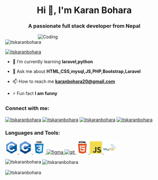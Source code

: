<h1 align="center">Hi 👋, I'm Karan Bohara</h1>
<h3 align="center">A passionate full stack developer from Nepal</h3>
<img align="right" alt="Coding" width="400" src="https://cdn.dribbble.com/users/1162077/screenshots/3848914/programmer.gif">

<p align="left"> <img src="https://komarev.com/ghpvc/?username=itskaranbohara&label=Profile%20views&color=0e75b6&style=flat" alt="itskaranbohara" /> </p>

<p align="left"> <a href="https://twitter.com/itskaranbohara" target="blank"><img src="https://img.shields.io/twitter/follow/itskaranbohara?logo=twitter&style=for-the-badge" alt="itskaranbohara" /></a> </p>

- 🌱 I’m currently learning **laravel,python**

- 💬 Ask me about **HTML,CSS,mysql,JS,PHP,Bootstrap,Laravel**

- 📫 How to reach me **karanbohara20@gmail.com**

- ⚡ Fun fact **I am funny**

<h3 align="left">Connect with me:</h3>
<p align="left">
<a href="https://twitter.com/itskaranbohara" target="blank"><img align="center" src="https://raw.githubusercontent.com/rahuldkjain/github-profile-readme-generator/master/src/images/icons/Social/twitter.svg" alt="itskaranbohara" height="30" width="40" /></a>
<a href="https://linkedin.com/in/itskaranbohara" target="blank"><img align="center" src="https://raw.githubusercontent.com/rahuldkjain/github-profile-readme-generator/master/src/images/icons/Social/linked-in-alt.svg" alt="itskaranbohara" height="30" width="40" /></a>
<a href="https://fb.com/itskaranbohara" target="blank"><img align="center" src="https://raw.githubusercontent.com/rahuldkjain/github-profile-readme-generator/master/src/images/icons/Social/facebook.svg" alt="itskaranbohara" height="30" width="40" /></a>
<a href="https://instagram.com/itskaranbohara" target="blank"><img align="center" src="https://raw.githubusercontent.com/rahuldkjain/github-profile-readme-generator/master/src/images/icons/Social/instagram.svg" alt="itskaranbohara" height="30" width="40" /></a>
</p>

<h3 align="left">Languages and Tools:</h3>
<p align="left"> <a href="https://www.cprogramming.com/" target="_blank" rel="noreferrer"> <img src="https://raw.githubusercontent.com/devicons/devicon/master/icons/c/c-original.svg" alt="c" width="40" height="40"/> </a> <a href="https://www.w3schools.com/cpp/" target="_blank" rel="noreferrer"> <img src="https://raw.githubusercontent.com/devicons/devicon/master/icons/cplusplus/cplusplus-original.svg" alt="cplusplus" width="40" height="40"/> </a> <a href="https://www.w3schools.com/css/" target="_blank" rel="noreferrer"> <img src="https://raw.githubusercontent.com/devicons/devicon/master/icons/css3/css3-original-wordmark.svg" alt="css3" width="40" height="40"/> </a> <a href="https://www.figma.com/" target="_blank" rel="noreferrer"> <img src="https://www.vectorlogo.zone/logos/figma/figma-icon.svg" alt="figma" width="40" height="40"/> </a> <a href="https://git-scm.com/" target="_blank" rel="noreferrer"> <img src="https://www.vectorlogo.zone/logos/git-scm/git-scm-icon.svg" alt="git" width="40" height="40"/> </a> <a href="https://www.w3.org/html/" target="_blank" rel="noreferrer"> <img src="https://raw.githubusercontent.com/devicons/devicon/master/icons/html5/html5-original-wordmark.svg" alt="html5" width="40" height="40"/> </a> <a href="https://developer.mozilla.org/en-US/docs/Web/JavaScript" target="_blank" rel="noreferrer"> <img src="https://raw.githubusercontent.com/devicons/devicon/master/icons/javascript/javascript-original.svg" alt="javascript" width="40" height="40"/> </a> <a href="https://www.mysql.com/" target="_blank" rel="noreferrer"> <img src="https://raw.githubusercontent.com/devicons/devicon/master/icons/mysql/mysql-original-wordmark.svg" alt="mysql" width="40" height="40"/> </a> </p>

<p><img align="left" src="https://github-readme-stats.vercel.app/api/top-langs?username=itskaranbohara&show_icons=true&locale=en&layout=compact" alt="itskaranbohara" /></p>

<p>&nbsp;<img align="center" src="https://github-readme-stats.vercel.app/api?username=itskaranbohara&show_icons=true&locale=en" alt="itskaranbohara" /></p>

<p><img align="center" src="https://github-readme-streak-stats.herokuapp.com/?user=itskaranbohara&" alt="itskaranbohara" /></p>

